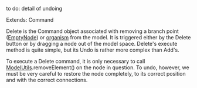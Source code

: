 to do: detail of undoing

Extends: Command

Delete is the Command  object associated with removing a branch point ([EmptyNode](EmptyNode.md)) or [organism](OrganismNode.md) from the model. It is triggered either by the Delete button or by dragging a node out of the model space. Delete's execute method is quite simple, but its Undo is rather more complex than Add's.

To execute a Delete command, it is only necessary to call [ModelUtils](ModelUtils.md).removeElement() on the node in question.
To undo, however, we must be very careful to restore the node completely, to its correct position and with the correct connections.
